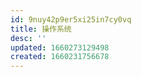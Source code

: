 ```yaml
---
id: 9nuy42p9er5xi25in7cy0vq
title: 操作系统
desc: ''
updated: 1660273129498
created: 1660231756678
---
```

